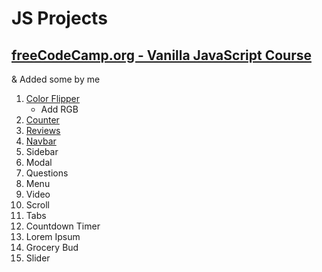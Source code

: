 # JS Projects

## [freeCodeCamp.org - Vanilla JavaScript Course](https://www.youtube.com/watch?v=3PHXvlpOkf4)

& Added some by me

1. [Color Flipper](01-color-flipper/)
   - Add RGB
2. [Counter](02-counter/)
3. [Reviews](03-reviews/)
4. [Navbar](04-navbar/)
5. Sidebar
6. Modal
7. Questions
8. Menu
9. Video
10. Scroll
11. Tabs
12. Countdown Timer
13. Lorem Ipsum
14. Grocery Bud
15. Slider
